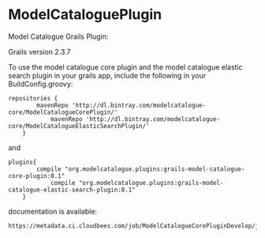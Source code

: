 ModelCataloguePlugin
====================

Model Catalogue Grails Plugin:

Grails version 2.3.7

To use the model catalogue core plugin and the model catalogue elastic search plugin in your grails app, include the following in your BuildConfig.groovy:

```
repositories {	 
		mavenRepo 'http://dl.bintray.com/modelcatalogue-core/ModelCatalogueCorePlugin/'
	        mavenRepo 'http://dl.bintray.com/modelcatalogue-core/ModelCatalogueElasticSearchPlugin/'
	}
```

and 

```
plugins{ 
		compile "org.modelcatalogue.plugins:grails-model-catalogue-core-plugin:0.1"
        	compile "org.modelcatalogue.plugins:grails-model-catalogue-elastic-search-plugin:0.1"
	}
```

documentation is available:

```
https://metadata.ci.cloudbees.com/job/ModelCatalogueCorePluginDevelop/javadoc/
```
